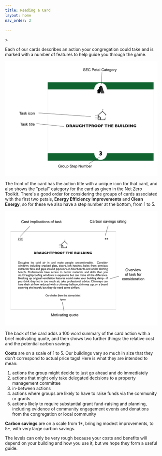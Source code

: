 ```yaml
---
title: Reading a Card
layout: home
nav_order: 2

---
```


<!--  didn't work, try it later.
galleries:
    1:
        - { url: 'graphics/annotated-card-front.jpg', alt: 'the front of a net zero card showing that the title is in the centre with a unique icon for that card, the petal category shown at the top, and the step number shown at at bottom'}
        - { url: 'graphics/annotated-card-back.jpg', alt: 'the back of a net zero card showing that the relative cost at top left, the carbon savings at top right, the card title and icon, a 100 word summary of the card action, and a brief motivating quote'}
--> >
<!-- {% include gallery.html  gallery=1 %} -->

Each of our cards describes an action your congregation could take and is marked with a number of features to help guide you through the game.  

<img src="graphics/annotated-card-front.jpg" alt="the front of a net zero card showing that the title is in the centre with a unique icon for that card, the petal category shown at the top, and the step number shown at at bottome" title="annotated card front" width="1500px"/>

The front of the card has the action title with a unique icon for that card, and also shows the "petal" category for the card as given in the Net Zero Toolkit.  There's a good order for considering the groups of cards associated with the first two petals, **Energy Efficiency Improvements** and **Clean Energy**, so for these we also have a step number at the bottom, from 1 to 5.  

<img src="graphics/annotated-card-back.jpg" alt="the back of a net zero card showing that the relative cost at top left, the carbon savings at top right, the card title and icon, a 100 word summary of the card action, and a brief motivating quote" width="1500"/>

The back of the card adds a 100 word summary of the card action with a brief motivating quote, and then shows two further things:  the relative cost and the potential carbon savings.

**Costs** are on a scale of 1 to 5.  Our buildings vary so much in size that they don't correspond to actual price tags!  Here is what they are intended to mean:

1. actions the group might decide to just go ahead and do immediately
2. actions that might only take delegated decisions to a property management committee
3. in-between actions
4. actions where groups are likely to have to raise funds via the community or grants
5. actions likely to require substantial grant fund-raising and planning, including evidence of community engagement events and donations from the congregation or local community

**Carbon savings** are on a scale from 1*, bringing modest improvements, to 5*, with very large carbon savings.

The levels can only be very rough because your costs and benefits will depend on your building and how you use it, but we hope they form a useful guide.  

